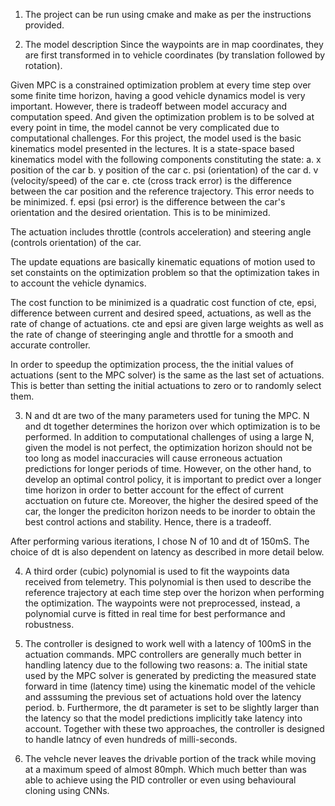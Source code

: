 1. The project can be run using cmake and make as per the instructions provided.

2. The model description
Since the waypoints are in map coordinates, they are first transformed in to vehicle coordinates (by translation followed by rotation).

Given MPC is a constrained optimization problem at every time step over some finite time horizon, having a good vehicle dynamics model is very important. However, there is tradeoff between model accuracy and computation speed. And given the optimization problem is to be solved at every point in time, the model cannot be very complicated due to computational challenges. For this project, the model used is the basic kinematics model presented in the lectures. It is a state-space based kinematics model with the following components constituting the state:
	a. x position of the car
	b. y position of the car
	c. psi (orientation) of the car
	d. v (velocity/speed) of the car
	e. cte (cross track error) is the difference between the car position and the reference trajectory. This error needs to be minimized.
	f. epsi (psi error) is the difference between the car's orientation and the desired orientation. This is to be minimized.

The actuation includes throttle (controls acceleration) and steering angle (controls orientation) of the car.

The update equations are basically kinematic equations of motion used to set constaints on the optimization problem so that the optimization takes in to account the vehicle dynamics.

The cost function to be minimized is a quadratic cost function of cte, epsi, difference between current and desired speed, actuations, as well as the rate of change of actuations. cte and epsi are given large weights as well as the rate of change of steeringing angle and throttle for a smooth and accurate controller.

In order to speedup the optimization process, the the initial values of actuations (sent to the MPC solver) is the same as the last set of actuations. This is better than setting the initial actuations to zero or to randomly select them.


3. N and dt are two of the many parameters used for tuning the MPC. N and dt together determines the horizon over which optimization is to be performed. In addition to computational challenges of using a large N, given the model is not perfect, the optimization horizon should not be too long as model inaccuracies will cause erroneous actuation predictions for longer periods of time. However, on the other hand, to develop an optimal control policy, it is important to predict over a longer time horizon in order to better account for the effect of current acctuation on future cte. Moreover, the higher the desired speed of the car, the longer the prediciton horizon needs to be inorder to obtain the best control actions and stability. Hence, there is a tradeoff.

After performing various iterations, I chose N of 10 and dt of 150mS. The choice of dt is also dependent on latency as described in more detail below.

4. A third order (cubic) polynomial is used to fit the waypoints data received from telemetry. This polynomial is then used to describe the reference trajectory at each time step over the horizon when performing the optimization. The waypoints were not preprocessed, instead, a polynomial curve is fitted in real time for best performance and robustness.

5. The controller is designed to work well with a latency of 100mS in the actuation commands.
MPC controllers are generally much better in handling latency due to the following two reasons:
	a. The initial state used by the MPC solver is generated by predicting the measured state forward in time (latency time) using the kinematic model of the 		   vehicle and asssuming the previous set of actuations hold over the latency period.
	b. Furthermore, the dt parameter is set to be slightly larger than the latency so that the model predictions implicitly take latency into account.
	   Together with these two approaches, the controller is designed to handle latncy of even hundreds of milli-seconds.


6. The vehcle never leaves the drivable portion of the track while moving at a maximum speed of almost 80mph. Which much better than was able to achieve using the PID controller or even using behavioural cloning using CNNs.



